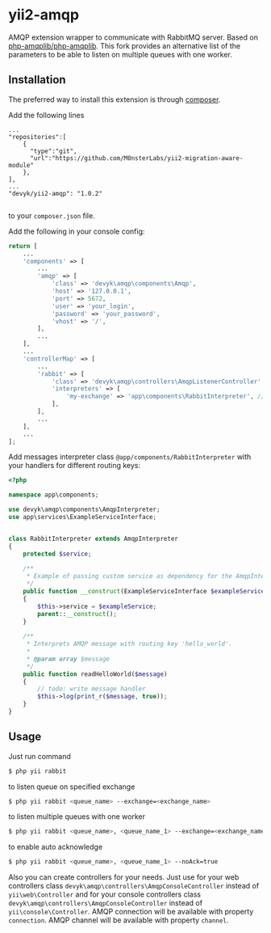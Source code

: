 yii2-amqp
=========

AMQP extension wrapper to communicate with RabbitMQ server. Based on [php-amqplib/php-amqplib](https://github.com/php-amqplib/php-amqplib).
This fork provides an alternative list of the parameters to be able to listen on multiple queues with one worker.

## Installation

The preferred way to install this extension is through [composer](http://getcomposer.org/download/).

Add the following lines

```
...
"repositories":[
    {
      "type":"git",
      "url":"https://github.com/M0nsterLabs/yii2-migration-aware-module"
    },
],
...
"devyk/yii2-amqp": "1.0.2"
  
```

to your `composer.json` file.

Add the following in your console config:

```php
return [
    ...
    'components' => [
        ...
        'amqp' => [
            'class' => 'devyk\amqp\components\Amqp',
            'host' => '127.0.0.1',
            'port' => 5672,
            'user' => 'your_login',
            'password' => 'your_password',
            'vhost' => '/',
        ],
        ...
    ],
    ...
    'controllerMap' => [
        ...
        'rabbit' => [
            'class' => 'devyk\amqp\controllers\AmqpListenerController',
            'interpreters' => [
                'my-exchange' => 'app\components\RabbitInterpreter', // interpreters for each exchange
            ],
        ],
        ...
    ],
    ...
];
```

Add messages interpreter class `@app/components/RabbitInterpreter` with your handlers for different routing keys:

```php
<?php

namespace app\components;

use devyk\amqp\components\AmqpInterpreter;
use app\services\ExampleServiceInterface;


class RabbitInterpreter extends AmqpInterpreter
{
    protected $service;
    
    /**
     * Example of passing custom service as dependency for the AmqpInterpreter
     */
    public function __construct(ExampleServiceInterface $exampleService)
    {
        $this->service = $exampleService;
        parent::__construct();
    }
    
    /**
     * Interprets AMQP message with routing key 'hello_world'.
     *
     * @param array $message
     */
    public function readHelloWorld($message)
    {
        // todo: write message handler
        $this->log(print_r($message, true));
    }
}
```

## Usage

Just run command

```bash
$ php yii rabbit
```

to listen queue on specified exchange

```bash
$ php yii rabbit <queue_name> --exchange=<exchange_name>
```

to listen multiple queues with one worker

```bash
$ php yii rabbit <queue_name>, <queue_name_1> --exchange=<exchange_name>
```

to enable auto acknowledge

```bash
$ php yii rabbit <queue_name>, <queue_name_1> --noAck=true
```

Also you can create controllers for your needs. Just use for your web controllers class
`devyk\amqp\controllers\AmqpConsoleController` instead of `yii\web\Controller` and for your console controllers
class `devyk\amqp\controllers\AmqpConsoleController` instead of `yii\console\Controller`. AMQP connection will be
available with property `connection`. AMQP channel will be available with property `channel`.
